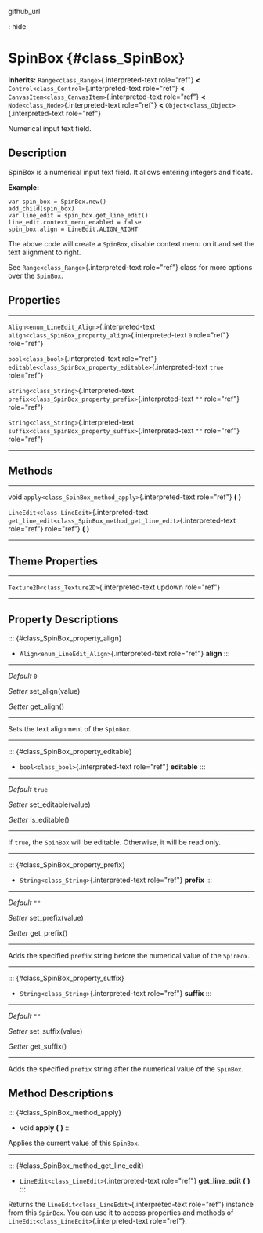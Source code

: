 github\_url

:   hide

SpinBox {#class_SpinBox}
=======

**Inherits:** `Range<class_Range>`{.interpreted-text role="ref"} **\<**
`Control<class_Control>`{.interpreted-text role="ref"} **\<**
`CanvasItem<class_CanvasItem>`{.interpreted-text role="ref"} **\<**
`Node<class_Node>`{.interpreted-text role="ref"} **\<**
`Object<class_Object>`{.interpreted-text role="ref"}

Numerical input text field.

Description
-----------

SpinBox is a numerical input text field. It allows entering integers and
floats.

**Example:**

    var spin_box = SpinBox.new()
    add_child(spin_box)
    var line_edit = spin_box.get_line_edit()
    line_edit.context_menu_enabled = false
    spin_box.align = LineEdit.ALIGN_RIGHT

The above code will create a `SpinBox`, disable context menu on it and
set the text alignment to right.

See `Range<class_Range>`{.interpreted-text role="ref"} class for more
options over the `SpinBox`.

Properties
----------

  ------------------------------------------------ --------------------------------------------------------------- --------
  `Align<enum_LineEdit_Align>`{.interpreted-text   `align<class_SpinBox_property_align>`{.interpreted-text         `0`
  role="ref"}                                      role="ref"}                                                     

  `bool<class_bool>`{.interpreted-text role="ref"} `editable<class_SpinBox_property_editable>`{.interpreted-text   `true`
                                                   role="ref"}                                                     

  `String<class_String>`{.interpreted-text         `prefix<class_SpinBox_property_prefix>`{.interpreted-text       `""`
  role="ref"}                                      role="ref"}                                                     

  `String<class_String>`{.interpreted-text         `suffix<class_SpinBox_property_suffix>`{.interpreted-text       `""`
  role="ref"}                                      role="ref"}                                                     
  ------------------------------------------------ --------------------------------------------------------------- --------

Methods
-------

  ---------------------------------------------- -----------------------------------------------------------------------
  void                                           `apply<class_SpinBox_method_apply>`{.interpreted-text role="ref"} **(**
                                                 **)**

  `LineEdit<class_LineEdit>`{.interpreted-text   `get_line_edit<class_SpinBox_method_get_line_edit>`{.interpreted-text
  role="ref"}                                    role="ref"} **(** **)**
  ---------------------------------------------- -----------------------------------------------------------------------

Theme Properties
----------------

  ------------------------------------------------ --------
  `Texture2D<class_Texture2D>`{.interpreted-text   updown
  role="ref"}                                      

  ------------------------------------------------ --------

Property Descriptions
---------------------

::: {#class_SpinBox_property_align}
-   `Align<enum_LineEdit_Align>`{.interpreted-text role="ref"} **align**
:::

  ----------- -------------------
  *Default*   `0`

  *Setter*    set\_align(value)

  *Getter*    get\_align()
  ----------- -------------------

Sets the text alignment of the `SpinBox`.

------------------------------------------------------------------------

::: {#class_SpinBox_property_editable}
-   `bool<class_bool>`{.interpreted-text role="ref"} **editable**
:::

  ----------- ----------------------
  *Default*   `true`

  *Setter*    set\_editable(value)

  *Getter*    is\_editable()
  ----------- ----------------------

If `true`, the `SpinBox` will be editable. Otherwise, it will be read
only.

------------------------------------------------------------------------

::: {#class_SpinBox_property_prefix}
-   `String<class_String>`{.interpreted-text role="ref"} **prefix**
:::

  ----------- --------------------
  *Default*   `""`

  *Setter*    set\_prefix(value)

  *Getter*    get\_prefix()
  ----------- --------------------

Adds the specified `prefix` string before the numerical value of the
`SpinBox`.

------------------------------------------------------------------------

::: {#class_SpinBox_property_suffix}
-   `String<class_String>`{.interpreted-text role="ref"} **suffix**
:::

  ----------- --------------------
  *Default*   `""`

  *Setter*    set\_suffix(value)

  *Getter*    get\_suffix()
  ----------- --------------------

Adds the specified `prefix` string after the numerical value of the
`SpinBox`.

Method Descriptions
-------------------

::: {#class_SpinBox_method_apply}
-   void **apply** **(** **)**
:::

Applies the current value of this `SpinBox`.

------------------------------------------------------------------------

::: {#class_SpinBox_method_get_line_edit}
-   `LineEdit<class_LineEdit>`{.interpreted-text role="ref"}
    **get\_line\_edit** **(** **)**
:::

Returns the `LineEdit<class_LineEdit>`{.interpreted-text role="ref"}
instance from this `SpinBox`. You can use it to access properties and
methods of `LineEdit<class_LineEdit>`{.interpreted-text role="ref"}.
